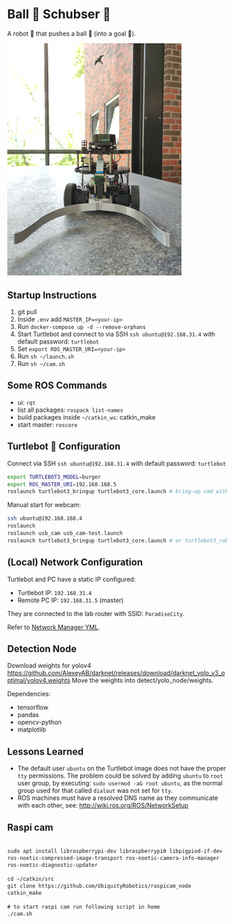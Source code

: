 # Ball 🥎 Schubser 🤖

A robot 🤖 that pushes a ball 🥎 (into a goal 🥅).

[<img src="media/ball-schubser_front_1.jpg" width="400"/>](media/ball-schubser_front_1.jpg)

## Startup Instructions

1. git pull
2. Inside `.env` add `MASTER_IP=<your-ip>`
3. Run `docker-compose up -d --remove-orphans`
4. Start Turtlebot and connect to via SSH `ssh ubuntu@192.168.31.4` with default password: `turtlebot`
5. Set `export ROS_MASTER_URI=<your-ip>`
6. Run `sh ~/launch.sh`
7. Run `sh ~/cam.sh`

## Some ROS Commands

- ui: `rqt`
- list all packages: `rospack list-names`
- build packages inside `~/catkin_ws`: catkin_make
- start master: `roscore`

## Turtlebot 🐢 Configuration

Connect via SSH `ssh ubuntu@192.168.31.4` with default password: `turtlebot`

```bash
export TURTLEBOT3_MODEL=burger
export ROS_MASTER_URI=192.168.168.5
roslaunch turtlebot3_bringup turtlebot3_core.launch # bring-up cmd without LIDAR sensor
```

Manual start for webcam:

```bash
ssh ubuntu@192.168.168.4
roslaunch
roslaunch usb_cam usb_cam-test.launch
roslaunch turtlebot3_bringup turtlebot3_core.launch # or turtlebot3_robot.launch
```

## (Local) Network Configuration

Turtlebot and PC have a static IP configured:

* Turtlebot IP: `192.168.31.4`
* Remote PC IP: `192.168.31.5` (master)

They are connected to the lab router with SSID: `ParadiseCity`.

Refer to [Network Manager YML](turtlebot/50-cloud-init.yaml).

## Detection Node

Download weights for yolov4 https://github.com/AlexeyAB/darknet/releases/download/darknet_yolo_v3_optimal/yolov4.weights
Move the weights into detect/yolo_node/weights.

Dependencies:

* tensorflow
* pandas
* opencv-python
* matplotlib

## Lessons Learned

* The default user `ubuntu` on the Turtlebot image does not have the proper `tty` permissions. The problem could be solved by adding `ubuntu` to `root` user group, by executing: `sudo usermod -aG root ubuntu`, as the normal group used for that called `dialout` was not set for `tty`.
* ROS machines must have a resolved DNS name as they communicate with each other, see: http://wiki.ros.org/ROS/NetworkSetup

## Raspi cam

```

sudo apt install libraspberrypi-dev libraspberrypi0 libpigpiod-if-dev ros-noetic-compressed-image-transport ros-noetic-camera-info-manager ros-noetic-diagnostic-updater

cd ~/catkin/src
git clone https://github.com/UbiquityRobotics/raspicam_node
catkin_make

# to start raspi cam run following script in home
./cam.sh
```
